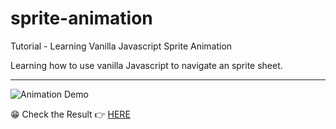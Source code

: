 # sprite-animation

Tutorial - Learning Vanilla Javascript Sprite Animation

Learning how to use vanilla Javascript to navigate an sprite sheet.

---

![Animation Demo](demo/demo.gif)

😁 Check the Result 👉 [HERE](https://dtoqueiro.github.io/sprite-animation/)
